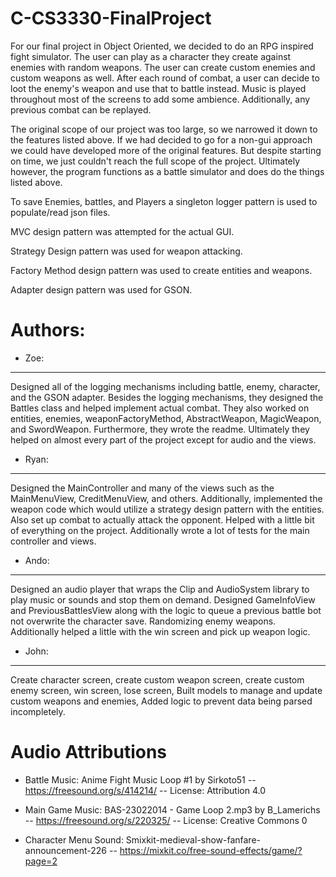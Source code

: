 # C-CS3330-FinalProject

For our final project in Object Oriented, we decided to do an RPG inspired fight simulator. The user can play as a character they create against enemies with random weapons. The user can create custom enemies and custom weapons as well. After each round of combat, a user can decide to loot the enemy's weapon and use that to battle instead. Music is played throughout most of the screens to add some ambience. Additionally, any previous combat can be replayed. 

The original scope of our project was too large, so we narrowed it down to the features listed above. If we had decided to go for a non-gui approach we could have developed more of the original features. But despite starting on time, we just couldn't reach the full scope of the project. Ultimately however, the program functions as a battle simulator and does do the things listed above.

To save Enemies, battles, and Players a singleton logger pattern is used to populate/read json files. 

MVC design pattern was attempted for the actual GUI.

Strategy Design pattern was used for weapon attacking.

Factory Method design pattern was used to create entities and weapons.

Adapter design pattern was used for GSON.

# Authors:
- Zoe:
-----------------------
Designed all of the logging mechanisms including battle, enemy, character, and the GSON adapter. Besides the logging mechanisms, they designed the Battles class and helped implement actual combat. They also worked on entities, enemies, weaponFactoryMethod, AbstractWeapon, MagicWeapon, and SwordWeapon. Furthermore, they wrote the readme. Ultimately they helped on almost every part of the project except for audio and the views.
- Ryan:
-------------------------------
Designed the MainController and many of the views such as the MainMenuView, CreditMenuView, and others. Additionally, implemented the weapon code which would utilize a strategy design pattern with the entities. Also set up combat to actually attack the opponent. Helped with a little bit of everything on the project. Additionally wrote a lot of tests for the main controller and views. 
- Ando:
--------------------------------
Designed an audio player that wraps the Clip and AudioSystem library to play music or sounds and stop them on demand. Designed  GameInfoView and PreviousBattlesView along with the logic to queue a previous battle bot not overwrite the character save. Randomizing enemy weapons. Additionally helped a little with the win screen and pick up weapon logic.
- John:
--------------------------------
Create character screen, create custom weapon screen, create custom enemy screen, win screen, lose screen, Built models to manage and update custom weapons and enemies, Added logic to prevent data being parsed incompletely. 

# Audio Attributions
- Battle Music: Anime Fight Music Loop #1 by Sirkoto51 -- https://freesound.org/s/414214/ -- License: Attribution 4.0

- Main Game Music: BAS-23022014 - Game Loop 2.mp3 by B_Lamerichs -- https://freesound.org/s/220325/ -- License: Creative Commons 0 

- Character Menu Sound: Smixkit-medieval-show-fanfare-announcement-226  -- https://mixkit.co/free-sound-effects/game/?page=2
